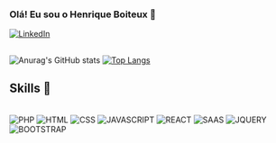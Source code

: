 

### Olá! Eu sou o Henrique Boiteux 👋
[![LinkedIn ](https://img.shields.io/badge/LinkedIn-0077B5?style=for-the-badge&logo=linkedin&logoColor=white
)](https://www.linkedin.com/in/hboiteux/)


##

![Anurag's GitHub stats](https://github-readme-stats.vercel.app/api?username=hboiteux25&show_icons=true&theme=compact)
[![Top Langs](https://github-readme-stats.vercel.app/api/top-langs/?username=hboiteux25)](https://github.com/anuraghazra/github-readme-stats)
<br>

## Skills 🚀

<div style="display: inline_block"></br>
<img alt="PHP" src="https://img.shields.io/badge/PHP-777BB4?style=for-the-badge&logo=php&logoColor=white">
<img alt="HTML" src="https://img.shields.io/badge/HTML5-E34F26?style=for-the-badge&logo=html5&logoColor=white">
<img alt="CSS" src="https://img.shields.io/badge/CSS3-1572B6?style=for-the-badge&logo=css3&logoColor=white">
<img alt="JAVASCRIPT" src="https://img.shields.io/badge/JavaScript-F7DF1E?style=for-the-badge&logo=javascript&logoColor=black">
<img alt="REACT" src="https://img.shields.io/badge/React-20232A?style=for-the-badge&logo=react&logoColor=61DAFB">
<img alt="SAAS" src="https://img.shields.io/badge/Sass-CC6699?style=for-the-badge&logo=sass&logoColor=white">
<img alt="JQUERY" src="https://img.shields.io/badge/jQuery-0769AD?style=for-the-badge&logo=jquery&logoColor=white">
<img alt="BOOTSTRAP" src="https://img.shields.io/badge/Bootstrap-563D7C?style=for-the-badge&logo=bootstrap&logoColor=white">
</div>
